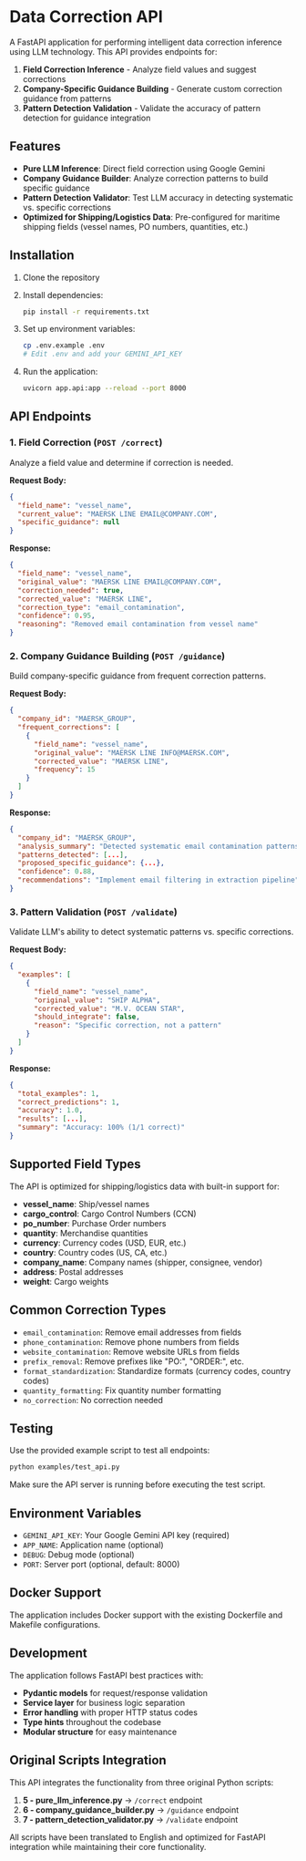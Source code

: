 # Data Correction API

A FastAPI application for performing intelligent data correction inference using LLM technology. This API provides endpoints for:

1. **Field Correction Inference** - Analyze field values and suggest corrections
2. **Company-Specific Guidance Building** - Generate custom correction guidance from patterns
3. **Pattern Detection Validation** - Validate the accuracy of pattern detection for guidance integration

## Features

- **Pure LLM Inference**: Direct field correction using Google Gemini
- **Company Guidance Builder**: Analyze correction patterns to build specific guidance
- **Pattern Detection Validator**: Test LLM accuracy in detecting systematic vs. specific corrections
- **Optimized for Shipping/Logistics Data**: Pre-configured for maritime shipping fields (vessel names, PO numbers, quantities, etc.)

## Installation

1. Clone the repository
2. Install dependencies:
   ```bash
   pip install -r requirements.txt
   ```

3. Set up environment variables:
   ```bash
   cp .env.example .env
   # Edit .env and add your GEMINI_API_KEY
   ```

4. Run the application:
   ```bash
   uvicorn app.api:app --reload --port 8000
   ```

## API Endpoints

### 1. Field Correction (`POST /correct`)

Analyze a field value and determine if correction is needed.

**Request Body:**
```json
{
  "field_name": "vessel_name",
  "current_value": "MAERSK LINE EMAIL@COMPANY.COM",
  "specific_guidance": null
}
```

**Response:**
```json
{
  "field_name": "vessel_name",
  "original_value": "MAERSK LINE EMAIL@COMPANY.COM",
  "correction_needed": true,
  "corrected_value": "MAERSK LINE",
  "correction_type": "email_contamination",
  "confidence": 0.95,
  "reasoning": "Removed email contamination from vessel name"
}
```

### 2. Company Guidance Building (`POST /guidance`)

Build company-specific guidance from frequent correction patterns.

**Request Body:**
```json
{
  "company_id": "MAERSK_GROUP",
  "frequent_corrections": [
    {
      "field_name": "vessel_name",
      "original_value": "MAERSK LINE INFO@MAERSK.COM",
      "corrected_value": "MAERSK LINE",
      "frequency": 15
    }
  ]
}
```

**Response:**
```json
{
  "company_id": "MAERSK_GROUP",
  "analysis_summary": "Detected systematic email contamination patterns",
  "patterns_detected": [...],
  "proposed_specific_guidance": {...},
  "confidence": 0.88,
  "recommendations": "Implement email filtering in extraction pipeline"
}
```

### 3. Pattern Validation (`POST /validate`)

Validate LLM's ability to detect systematic patterns vs. specific corrections.

**Request Body:**
```json
{
  "examples": [
    {
      "field_name": "vessel_name",
      "original_value": "SHIP ALPHA",
      "corrected_value": "M.V. OCEAN STAR",
      "should_integrate": false,
      "reason": "Specific correction, not a pattern"
    }
  ]
}
```

**Response:**
```json
{
  "total_examples": 1,
  "correct_predictions": 1,
  "accuracy": 1.0,
  "results": [...],
  "summary": "Accuracy: 100% (1/1 correct)"
}
```

## Supported Field Types

The API is optimized for shipping/logistics data with built-in support for:

- **vessel_name**: Ship/vessel names
- **cargo_control**: Cargo Control Numbers (CCN)
- **po_number**: Purchase Order numbers
- **quantity**: Merchandise quantities
- **currency**: Currency codes (USD, EUR, etc.)
- **country**: Country codes (US, CA, etc.)
- **company_name**: Company names (shipper, consignee, vendor)
- **address**: Postal addresses
- **weight**: Cargo weights

## Common Correction Types

- `email_contamination`: Remove email addresses from fields
- `phone_contamination`: Remove phone numbers from fields
- `website_contamination`: Remove website URLs from fields
- `prefix_removal`: Remove prefixes like "PO:", "ORDER:", etc.
- `format_standardization`: Standardize formats (currency codes, country codes)
- `quantity_formatting`: Fix quantity number formatting
- `no_correction`: No correction needed

## Testing

Use the provided example script to test all endpoints:

```bash
python examples/test_api.py
```

Make sure the API server is running before executing the test script.

## Environment Variables

- `GEMINI_API_KEY`: Your Google Gemini API key (required)
- `APP_NAME`: Application name (optional)
- `DEBUG`: Debug mode (optional)
- `PORT`: Server port (optional, default: 8000)

## Docker Support

The application includes Docker support with the existing Dockerfile and Makefile configurations.

## Development

The application follows FastAPI best practices with:

- **Pydantic models** for request/response validation
- **Service layer** for business logic separation
- **Error handling** with proper HTTP status codes
- **Type hints** throughout the codebase
- **Modular structure** for easy maintenance

## Original Scripts Integration

This API integrates the functionality from three original Python scripts:

1. **5 - pure_llm_inference.py** → `/correct` endpoint
2. **6 - company_guidance_builder.py** → `/guidance` endpoint  
3. **7 - pattern_detection_validator.py** → `/validate` endpoint

All scripts have been translated to English and optimized for FastAPI integration while maintaining their core functionality.
